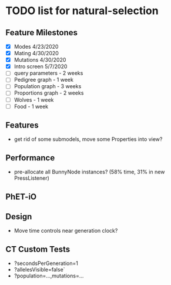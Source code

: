 # TODO list for natural-selection

## Feature Milestones

- [x] Modes 4/23/2020
- [x] Mating 4/30/2020
- [x] Mutations 4/30/2020
- [x] Intro screen 5/7/2020
- [ ] query parameters - 2 weeks
- [ ] Pedigree graph - 1 week
- [ ] Population graph - 3 weeks
- [ ] Proportions graph - 2 weeks
- [ ] Wolves - 1 week
- [ ] Food - 1 week

## Features

* get rid of some submodels, move some Properties into view?

## Performance

* pre-allocate all BunnyNode instances? (58% time, 31% in new PressListener)

## PhET-iO

## Design

* Move time controls near generation clock?

## CT Custom Tests

* ?secondsPerGeneration=1
* ?allelesVisible=false`
* ?population=...,mutations=...
